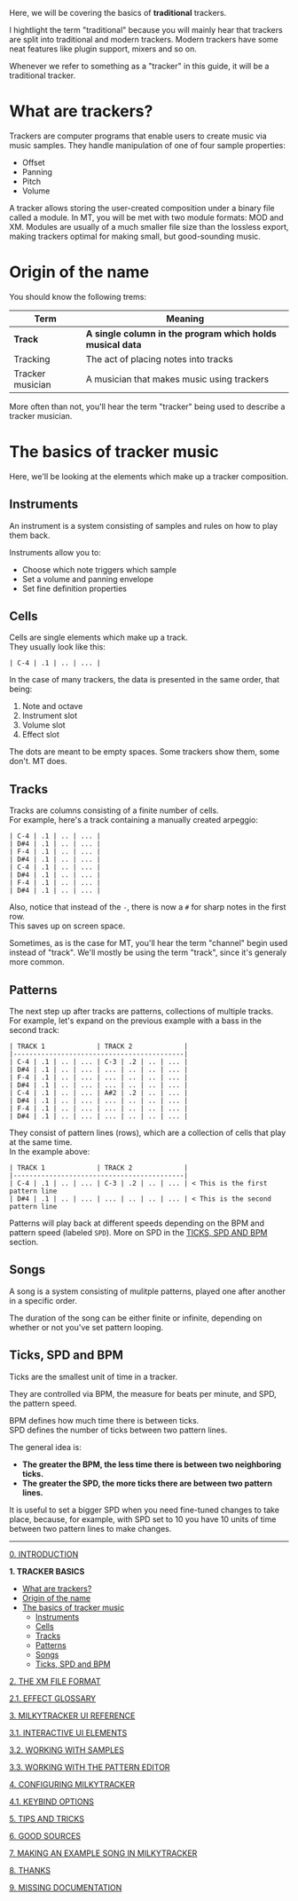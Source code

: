 Here, we will be covering the basics of **traditional** trackers.

I hightlight the term "traditional" because you will mainly hear that trackers are split into traditional and modern trackers.
Modern trackers have some neat features like plugin support, mixers and so on.

Whenever we refer to something as a "tracker" in this guide, it will be a traditional tracker.

# What are trackers?

Trackers are computer programs that enable users to create music via music samples.
They handle manipulation of one of four sample properties:

- Offset
- Panning
- Pitch
- Volume

A tracker allows storing the user-created composition under a binary file called a module.
In MT, you will be met with two module formats: MOD and XM.
Modules are usually of a much smaller file size than the lossless export, making trackers optimal for making small, but good-sounding music.

# Origin of the name

You should know the following trems:

| Term             | Meaning                                                     |
| -                | -                                                           |
| **Track**        | **A single column in the program which holds musical data** |
| Tracking         | The act of placing notes into tracks                        |
| Tracker musician | A musician that makes music using trackers                  |

More often than not, you'll hear the term "tracker" being used to describe a tracker musician.

# The basics of tracker music

Here, we'll be looking at the elements which make up a tracker composition.

## Instruments

An instrument is a system consisting of samples and rules on how to play them back.

Instruments allow you to:

- Choose which note triggers which sample
- Set a volume and panning envelope
- Set fine definition properties

## Cells

Cells are single elements which make up a track.<br>
They usually look like this:

```
| C-4 | .1 | .. | ... |
```

In the case of many trackers, the data is presented in the same order, that being:

1. Note and octave
2. Instrument slot
3. Volume slot
4. Effect slot

The dots are meant to be empty spaces. Some trackers show them, some don't. MT does.

## Tracks

Tracks are columns consisting of a finite number of cells.<br>
For example, here's a track containing a manually created arpeggio:

```
| C-4 | .1 | .. | ... |
| D#4 | .1 | .. | ... |
| F-4 | .1 | .. | ... |
| D#4 | .1 | .. | ... |
| C-4 | .1 | .. | ... |
| D#4 | .1 | .. | ... |
| F-4 | .1 | .. | ... |
| D#4 | .1 | .. | ... |
```

Also, notice that instead of the `-`, there is now a `#` for sharp notes in the first row.<br>
This saves up on screen space.

Sometimes, as is the case for MT, you'll hear the term "channel" begin used instead of "track".
We'll mostly be using the term "track", since it's generaly more common.

## Patterns

The next step up after tracks are patterns, collections of multiple tracks.<br>
For example, let's expand on the previous example with a bass in the second track:

```
| TRACK 1             | TRACK 2             |
|-------------------------------------------|
| C-4 | .1 | .. | ... | C-3 | .2 | .. | ... |
| D#4 | .1 | .. | ... | ... | .. | .. | ... |
| F-4 | .1 | .. | ... | ... | .. | .. | ... |
| D#4 | .1 | .. | ... | ... | .. | .. | ... |
| C-4 | .1 | .. | ... | A#2 | .2 | .. | ... |
| D#4 | .1 | .. | ... | ... | .. | .. | ... |
| F-4 | .1 | .. | ... | ... | .. | .. | ... |
| D#4 | .1 | .. | ... | ... | .. | .. | ... |
```

They consist of pattern lines (rows), which are a collection of cells that play at the same time.<br>
In the example above:

```
| TRACK 1             | TRACK 2             |
|-------------------------------------------|
| C-4 | .1 | .. | ... | C-3 | .2 | .. | ... | < This is the first pattern line
| D#4 | .1 | .. | ... | ... | .. | .. | ... | < This is the second pattern line
```

Patterns will play back at different speeds depending on the BPM and pattern speed (labeled `SPD`).
More on SPD in the [TICKS, SPD AND BPM](#ticks-spd-and-bpm) section.

## Songs

A song is a system consisting of mulitple patterns, played one after another in a specific order.

The duration of the song can be either finite or infinite, depending on whether or not you've set pattern looping.

## Ticks, SPD and BPM

Ticks are the smallest unit of time in a tracker.

They are controlled via BPM, the measure for beats per minute, and SPD, the pattern speed.

BPM defines how much time there is between ticks.<br>
SPD defines the number of ticks between two pattern lines.

The general idea is:

- **The greater the BPM, the less time there is between two neighboring ticks.**
- **The greater the SPD, the more ticks there are between two pattern lines.**

It is useful to set a bigger SPD when you need fine-tuned changes to take place, because, for example, with SPD set to 10 you have 10 units of time between two pattern lines to make changes.

---

[0. INTRODUCTION](./intro.md)

**1. TRACKER BASICS**
- [What are trackers?](#what-are-trackers)
- [Origin of the name](#origin-of-the-name)
- [The basics of tracker music](#the-basics-of-tracker-music)
	- [Instruments](#instruments)
	- [Cells](#cells)
	- [Tracks](#tracks)
	- [Patterns](#patterns)
	- [Songs](#songs)
	- [Ticks, SPD and BPM](#ticks-spd-and-bpm)

[2. THE XM FILE FORMAT](./xm.md)

[2.1. EFFECT GLOSSARY](./fx.md)

[3. MILKYTRACKER UI REFERENCE](./ui.md)

[3.1. INTERACTIVE UI ELEMENTS](./elems.md)

[3.2. WORKING WITH SAMPLES](./samples.md)

[3.3. WORKING WITH THE PATTERN EDITOR](./playlist.md)

[4. CONFIGURING MILKYTRACKER](./config.md)

[4.1. KEYBIND OPTIONS](./keybind.md)

[5. TIPS AND TRICKS](./tips.md)

[6. GOOD SOURCES](./sources.md)

[7. MAKING AN EXAMPLE SONG IN MILKYTRACKER](./song.md)

[8. THANKS](./thanks.md)

[9. MISSING DOCUMENTATION](./missing.md)
